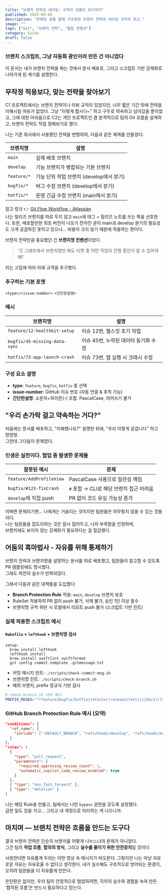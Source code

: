 ```yaml
---
title: "브랜치 전략과 네이밍: 규칙이 흐름이 되기까지"
published: 2025-09-08
description: "반복된 충돌 끝에 구조화한 브랜치 전략과 네이밍 규칙의 회고."
image: ""
tags: ["Git", "브랜치 전략", "협업 컨벤션"]
category: Guide
draft: false
---
```


### 브랜치 스크립트, 그냥 자동화 광인이라 만든 건 아니었다

이 문서는 내가 브랜치 전략을 짜는 것에서 문서 배포로, 그리고 스크립트 기반 강제화로 나아가게 된 계기를 설명한다.

## 무작정 적용보다, 맞는 전략을 찾아보기

C1 프로젝트에서는 브랜치 전략이나 리뷰 규칙이 있었지만, 너무 짧은 기간 탓에 전략을 이해시킬 여유가 없었다. 그냥 "이렇게 합시다~" 하고 구두로 약속하고 넘어갔을 뿐이었고, 그에 대한 아쉬움으로 C2는 개인 프로젝트인 겸 본격적으로 팀의 Git 흐름을 설계하고, 브랜치 전략도 직접 정해보기로 했다.

나는 기존 회사에서 사용했던 전략을 변형하여, 다음과 같은 체계를 만들었다:

| 브랜치명      | 설명                          |
| ----------- | --------------------------- |
| `main`      | 실제 배포 브랜치                   |
| `develop`   | 기능 브랜치가 병합되는 기본 브랜치         |
| `feature/*` | 기능 단위 작업 브랜치 (develop에서 분기) |
| `bugfix/*`  | 버그 수정 브랜치 (develop에서 분기)    |
| `hotfix/*`  | 운영 긴급 수정 브랜치 (main에서 분기)    |

참고 링크 👉 [Git Flow Workflow - Atlassian](https://www.atlassian.com/git/tutorials/comparing-workflows/gitflow-workflow)  
나는 릴리즈 브랜치를 따로 두지 않고 `main`에 태그 + 릴리즈 노트를 쓰는 쪽을 선호한다. 또한, 배포할만한 최초 버전이 나오기 전까진 굳이 main과 develop 분기의 필요성도 크게 공감하진 못하고 있으나... 비용이 크지 않기 때문에 적용하는 편이다.

브랜치 전략만큼 중요했던 건 **브랜치명 컨벤션**이었다.  

> '깃 그래프에서 브랜치명만 봐도 티켓 중 어떤 작업이 진행 중인지 알 수 있어햐 해!'  

라는 고집에 따라 아래 규격을 추구했다.

### 추구하는 기본 포맷

```text
<type>/<issue-number>-<간단한설명>
```

### 예시

| 브랜치명 | 설명 |
|----------|------|
| `feature/12-healthkit-setup` | 이슈 12번, 헬스킷 초기 작업 |
| `bugfix/45-missing-data-sync` | 이슈 45번, 누락된 데이터 동기화 수정 |
| `hotfix/73-app-launch-crash` | 이슈 73번, 앱 실행 시 크래시 수정 |

### 구성 요소 설명

- **type**: `feature`, `bugfix`, `hotfix` 중 선택
- **issue-number**: GitHub 이슈 번호 (자동 연결 & 추적 가능)
- **간단한설명**: 소문자+하이픈(-) 조합. PascalCase, 띄어쓰기 불가

## "우리 손가락 걸고 약속하는 거다?"

처음에는 문서를 배포하고, "이해했나요?" 설명한 뒤에, "우리 이렇게 갈겁니다" 하고 땅땅땅.  
그런데 그다음이 문제였다.

### 인생은 실전이다. 협업 중 발생한 문제들

| 잘못된 예시                   | 문제                          |
| ------------------------ | --------------------------- |
| `feature/AddProfileView` | PascalCase 사용으로 일관성 깨짐      |
| `bugfix/#123-fixCrash`   | `#` 포함 → CLI로 해당 브랜치 접근 어려움 |
| `develop`에 직접 push       | PR 없이 코드 유실 가능성 증가          |

어쩌면 문제라기엔... 나에게는 거슬리는 것이지만 팀원들은 아무렇지 않을 수 있는 것들이다.  
나는 팀원들을 잡도리하는 것은 잠시 접어두고, 나의 부족함을 인정하며,  
브랜치에도 보이지 않는 강제화가 필요하다는 걸 절감했다.

## 어둠의 흑마법사 - 자유를 위해 통제하기

브랜치 전략과 브랜치명을 설명하는 문서를 따로 배포했고, 팀원들이 참고할 수 있도록 PR 템플릿에도 명시했다.  
그래도 여전히 실수가 반복되었다.

그래서 다음과 같은 대책들을 도입했다:

- **Branch Protection Rule** 적용: `main`, `develop` 브랜치 보호
- RuleSet 적용하여 PR 없이 push 불가, 삭제 불가, 승인 1인 이상 필수
- 브랜치명 규칙 위반 시 로컬에서 리모트 push 불가 (스크립트 기반 린트)

### 실제 적용한 스크립트 예시

#### `Makefile` + `lefthook` + 브랜치명 검사

```make
setup:
  brew install lefthook
  lefthook install
  brew install swiftlint swiftformat
  git config commit.template .gitmessage.txt
```

- 커밋 메시지 린트: `./scripts/check-commit-msg.sh`
- 브랜치명 린트: `./scripts/check-branch.sh`
- 예외 브랜치, prefix 정규식 기반 검사

```bash
# check-branch.sh 내부 예시
PREFIX_REGEX="^(feature|bugfix|hotfix|refactor|release|test|ci|docs)/[a-z0-9._-]+$"
```

### GitHub Branch Protection Rule 예시 (요약)

```json
"conditions": {
  "ref_name": {
    "include": ["~DEFAULT_BRANCH", "refs/heads/develop", "refs/heads/main"]
  }
},
"rules": [
  {
    "type": "pull_request",
    "parameters": {
      "required_approving_review_count": 1,
      "automatic_copilot_code_review_enabled": true
    }
  },
  { "type": "non_fast_forward" },
  { "type": "deletion" }
]
```

나는 해당 Rule을 만들고, 팀에서는 나만 `bypass` 권한을 갖도록 설정했다.  
급한 일도 있을 거고... 그리고 내 계정으로 처리하는 게 나으니까.

## 마치며 — 브랜치 전략은 흐름을 만드는 도구다

결국 브랜치 전략은 단순히 브랜치를 어떻게 나누느냐의 문제가 아니었다.  
그건 팀의 **작업 흐름**, **합의의 방식**, 그리고 **실수를 줄이기 위한 안전장치**일 것이다.

사랑한다면 자유롭게 두라는 어떤 영상 속 메시지가 떠오른다.
그렇지만 나는 마냥 자유로운 자유는 자유로울 수 없다고 생각한다.
내가 실수해도 구조적으로 방어되는 환경이, 오히려 팀원들을 더 자유롭게 만든다.

은탄환은 없지만, 우리 팀이 안정적으로 협업하려면, 각자의 실수와 경험을 녹여 만든 ‘합의된 흐름’은 반드시 필요하다고 믿는다.
